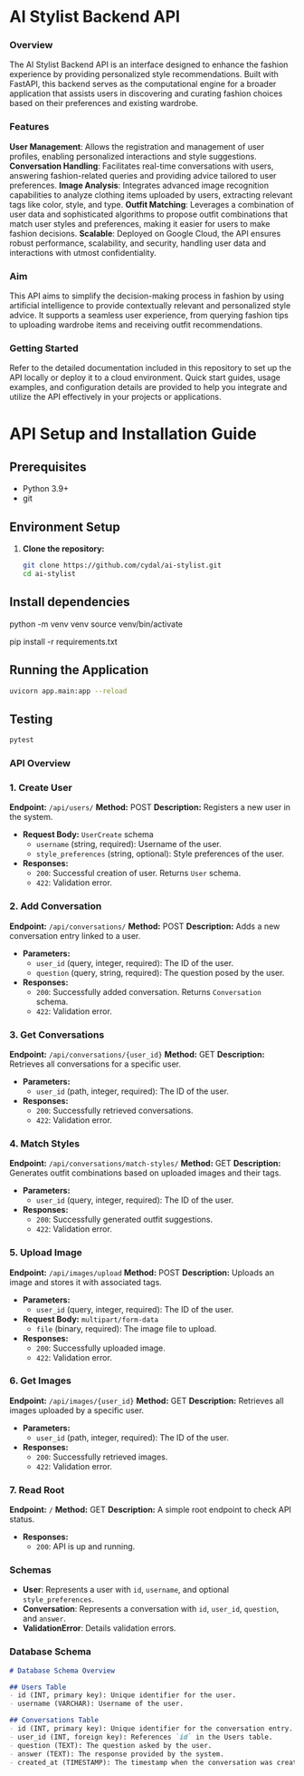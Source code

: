 
# AI Stylist Backend API

### Overview
The AI Stylist Backend API is an interface designed to enhance the fashion experience by providing personalized style recommendations. Built with FastAPI, this backend serves as the computational engine for a broader application that assists users in discovering and curating fashion choices based on their preferences and existing wardrobe.

### Features

**User Management**: Allows the registration and management of user profiles, enabling personalized interactions and style suggestions.
**Conversation Handling**: Facilitates real-time conversations with users, answering fashion-related queries and providing advice tailored to user preferences.
**Image Analysis**: Integrates advanced image recognition capabilities to analyze clothing items uploaded by users, extracting relevant tags like color, style, and type.
**Outfit Matching**: Leverages a combination of user data and sophisticated algorithms to propose outfit combinations that match user styles and preferences, making it easier for users to make fashion decisions.
**Scalable**: Deployed on Google Cloud, the API ensures robust performance, scalability, and security, handling user data and interactions with utmost confidentiality.


### Aim
This API aims to simplify the decision-making process in fashion by using artificial intelligence to provide contextually relevant and personalized style advice. It supports a seamless user experience, from querying fashion tips to uploading wardrobe items and receiving outfit recommendations.

### Getting Started
Refer to the detailed documentation included in this repository to set up the API locally or deploy it to a cloud environment. Quick start guides, usage examples, and configuration details are provided to help you integrate and utilize the API effectively in your projects or applications.


# API Setup and Installation Guide

## Prerequisites
- Python 3.9+
- git

## Environment Setup
1. **Clone the repository:**
   ```bash
   git clone https://github.com/cydal/ai-stylist.git
   cd ai-stylist


## Install dependencies

python -m venv venv
source venv/bin/activate

pip install -r requirements.txt



## Running the Application

```bash
uvicorn app.main:app --reload
```


## Testing
```bash
pytest
```


### API Overview


### 1. **Create User**
**Endpoint:** `/api/users/`
**Method:** POST
**Description:** Registers a new user in the system.
- **Request Body:** `UserCreate` schema
  - `username` (string, required): Username of the user.
  - `style_preferences` (string, optional): Style preferences of the user.
- **Responses:**
  - `200`: Successful creation of user. Returns `User` schema.
  - `422`: Validation error.


### 2. **Add Conversation**
**Endpoint:** `/api/conversations/`
**Method:** POST
**Description:** Adds a new conversation entry linked to a user.
- **Parameters:**
  - `user_id` (query, integer, required): The ID of the user.
  - `question` (query, string, required): The question posed by the user.
- **Responses:**
  - `200`: Successfully added conversation. Returns `Conversation` schema.
  - `422`: Validation error.



### 3. **Get Conversations**
**Endpoint:** `/api/conversations/{user_id}`
**Method:** GET
**Description:** Retrieves all conversations for a specific user.
- **Parameters:**
  - `user_id` (path, integer, required): The ID of the user.
- **Responses:**
  - `200`: Successfully retrieved conversations.
  - `422`: Validation error.




### 4. **Match Styles**
**Endpoint:** `/api/conversations/match-styles/`
**Method:** GET
**Description:** Generates outfit combinations based on uploaded images and their tags.
- **Parameters:**
  - `user_id` (query, integer, required): The ID of the user.
- **Responses:**
  - `200`: Successfully generated outfit suggestions.
  - `422`: Validation error.




### 5. **Upload Image**
**Endpoint:** `/api/images/upload`
**Method:** POST
**Description:** Uploads an image and stores it with associated tags.
- **Parameters:**
  - `user_id` (query, integer, required): The ID of the user.
- **Request Body:** `multipart/form-data`
  - `file` (binary, required): The image file to upload.
- **Responses:**
  - `200`: Successfully uploaded image.
  - `422`: Validation error.



### 6. **Get Images**
**Endpoint:** `/api/images/{user_id}`
**Method:** GET
**Description:** Retrieves all images uploaded by a specific user.
- **Parameters:**
  - `user_id` (path, integer, required): The ID of the user.
- **Responses:**
  - `200`: Successfully retrieved images.
  - `422`: Validation error.


### 7. **Read Root**
**Endpoint:** `/`
**Method:** GET
**Description:** A simple root endpoint to check API status.
- **Responses:**
  - `200`: API is up and running.


### Schemas
- **User**: Represents a user with `id`, `username`, and optional `style_preferences`.
- **Conversation**: Represents a conversation with `id`, `user_id`, `question`, and `answer`.
- **ValidationError**: Details validation errors.



### Database Schema

```markdown
# Database Schema Overview

## Users Table
- id (INT, primary key): Unique identifier for the user.
- username (VARCHAR): Username of the user.

## Conversations Table
- id (INT, primary key): Unique identifier for the conversation entry.
- user_id (INT, foreign key): References `id` in the Users table.
- question (TEXT): The question asked by the user.
- answer (TEXT): The response provided by the system.
- created_at (TIMESTAMP): The timestamp when the conversation was created.